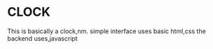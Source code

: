 # CLOCK
This is basically a clock,nm.
simple interface uses basic html,css
the backend uses,javascript
